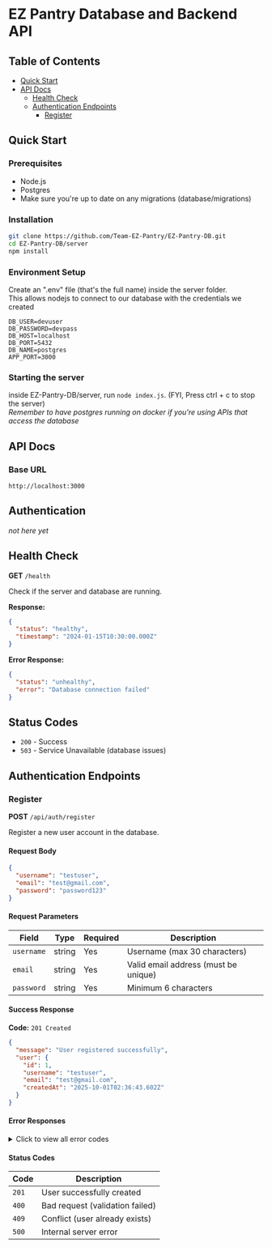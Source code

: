 # EZ Pantry Database and Backend API

## Table of Contents
- [Quick Start](#-quick-start)
- [API Docs](#api-docs)
  - [Health Check](#health-check)
  - [Authentication Endpoints](#authentication-endpoints)
    - [Register](#register)


## Quick Start

### Prerequisites
- Node.js
- Postgres
- Make sure you're up to date on any migrations (database/migrations)

### Installation
```bash
git clone https://github.com/Team-EZ-Pantry/EZ-Pantry-DB.git
cd EZ-Pantry-DB/server
npm install
```

### Environment Setup
Create an ".env" file (that's the full name) inside the server folder. \
This allows nodejs to connect to our database with the credentials we created
```.env file
DB_USER=devuser
DB_PASSWORD=devpass
DB_HOST=localhost
DB_PORT=5432
DB_NAME=postgres
APP_PORT=3000
```

### Starting the server
inside EZ-Pantry-DB/server, run ```node index.js```. (FYI, Press ctrl + c to stop the server) \
*Remember to have postgres running on docker if you're using APIs that access the database*

## API Docs

### Base URL
```
http://localhost:3000
```
## Authentication
*not here yet*

## Health Check
**GET** `/health`

Check if the server and database are running.

**Response:**
```json
{
  "status": "healthy",
  "timestamp": "2024-01-15T10:30:00.000Z"
}
```

**Error Response:**
```json
{
  "status": "unhealthy", 
  "error": "Database connection failed"
}
```

## Status Codes
- `200` - Success
- `503` - Service Unavailable (database issues)

## Authentication Endpoints

### Register
**POST** `/api/auth/register`

Register a new user account in the database.

#### Request Body
```json
{
  "username": "testuser",
  "email": "test@gmail.com",
  "password": "password123"
}
```

#### Request Parameters
| Field | Type | Required | Description |
|-------|------|----------|-------------|
| `username` | string | Yes | Username (max 30 characters) |
| `email` | string | Yes | Valid email address (must be unique) |
| `password` | string | Yes | Minimum 6 characters |

#### Success Response
**Code:** `201 Created`

```json
{
  "message": "User registered successfully",
  "user": {
    "id": 1,
    "username": "testuser",
    "email": "test@gmail.com",
    "createdAt": "2025-10-01T02:36:43.602Z"
  }
}
```

#### Error Responses

<details>
<summary>Click to view all error codes</summary>

**Code:** `400 Bad Request`
```json
{
  "error": "Username, email, and password are required"
}
```

**Code:** `400 Bad Request`
```json
{
  "error": "Invalid email format"
}
```

**Code:** `400 Bad Request`
```json
{
  "error": "Password must be at least 6 characters long"
}
```

**Code:** `409 Conflict`
```json
{
  "error": "User with this email already exists"
}
```

**Code:** `500 Internal Server Error`
```json
{
  "error": "An error occurred during registration"
}
```

</details>

#### Status Codes
| Code | Description |
|------|-------------|
| `201` | User successfully created |
| `400` | Bad request (validation failed) |
| `409` | Conflict (user already exists) |
| `500` | Internal server error |